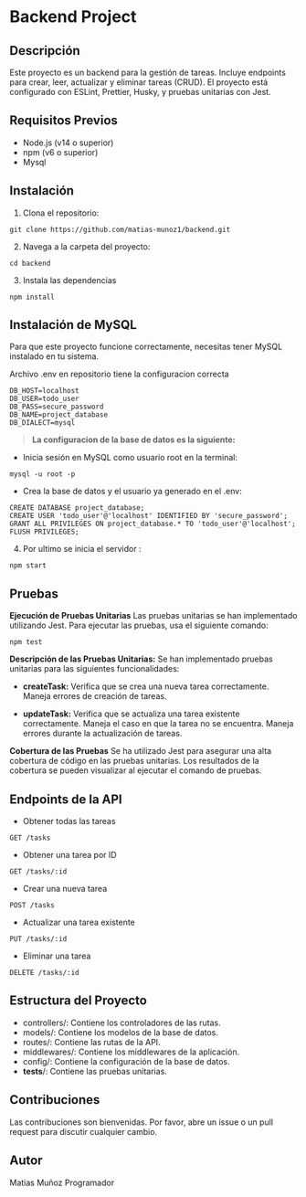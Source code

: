 

# Backend Project

## Descripción

Este proyecto es un backend para la gestión de tareas. Incluye endpoints para crear, leer, actualizar y eliminar tareas (CRUD). El proyecto está configurado con ESLint, Prettier, Husky, y pruebas unitarias con Jest.

## Requisitos Previos

- Node.js (v14 o superior)
- npm (v6 o superior)
- Mysql

## Instalación

1. Clona el repositorio:

```
git clone https://github.com/matias-munoz1/backend.git
```
2. Navega a la carpeta del proyecto:
```
cd backend
```

3. Instala las dependencias
```
npm install
```
## Instalación de MySQL

Para que este proyecto funcione correctamente, necesitas tener MySQL instalado en tu sistema.

Archivo .env en repositorio tiene la configuracion correcta 
```
DB_HOST=localhost
DB_USER=todo_user
DB_PASS=secure_password
DB_NAME=project_database
DB_DIALECT=mysql
```
>**La configuracion de la base de datos es la siguiente:**

- Inicia sesión en MySQL como usuario root en la terminal:
```
mysql -u root -p
```
- Crea la base de datos y el usuario ya generado en el .env:
```
CREATE DATABASE project_database;
CREATE USER 'todo_user'@'localhost' IDENTIFIED BY 'secure_password';
GRANT ALL PRIVILEGES ON project_database.* TO 'todo_user'@'localhost';
FLUSH PRIVILEGES;
```
4. Por ultimo se inicia el servidor :
```
npm start
```
## Pruebas
**Ejecución de Pruebas Unitarias**
Las pruebas unitarias se han implementado utilizando Jest. Para ejecutar las pruebas, usa el siguiente comando:
```
npm test
```

**Descripción de las Pruebas Unitarias:**
Se han implementado pruebas unitarias para las siguientes funcionalidades:

- **createTask:**
Verifica que se crea una nueva tarea correctamente.
Maneja errores de creación de tareas.

- **updateTask:**
Verifica que se actualiza una tarea existente correctamente.
Maneja el caso en que la tarea no se encuentra.
Maneja errores durante la actualización de tareas.

**Cobertura de las Pruebas**
Se ha utilizado Jest para asegurar una alta cobertura de código en las pruebas unitarias. Los resultados de la cobertura se pueden visualizar al ejecutar el comando de pruebas.

## Endpoints de la API

- Obtener todas las tareas
```
GET /tasks
```
- Obtener una tarea por ID
```
GET /tasks/:id
```
- Crear una nueva tarea
```
POST /tasks
```
- Actualizar una tarea existente
```
PUT /tasks/:id
```
- Eliminar una tarea
```
DELETE /tasks/:id
```

## Estructura del Proyecto
- controllers/: Contiene los controladores de las rutas.
- models/: Contiene los modelos de la base de datos.
- routes/: Contiene las rutas de la API.
- middlewares/: Contiene los middlewares de la aplicación.
- config/: Contiene la configuración de la base de datos.
- __tests__/: Contiene las pruebas unitarias.

## Contribuciones
Las contribuciones son bienvenidas. Por favor, abre un issue o un pull request para discutir cualquier cambio.

## Autor 
Matias Muñoz Programador
